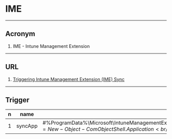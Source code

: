 # IME

---

## Acronym
1. IME - Intune Management Extension

---

## URL
1. [Triggering Intune Management Extension (IME) Sync](https://oliverkieselbach.com/2020/11/03/triggering-intune-management-extension-ime-sync/)

---

## Trigger
|n|name|e.g.|O/P|
|-|----|----|---|
|1|syncApp|#%ProgramData%\Microsoft\IntuneManagementExtension\Logs\IntuneManagementExtension.log\<br/>$Shell = New-Object -ComObject Shell.Application<br/>$Shell.open("intunemanagementextension://syncapp")|[<img src="https://i.imgur.com/RghuRaI.png">](https://i.imgur.com/RghuRaI.png)|
